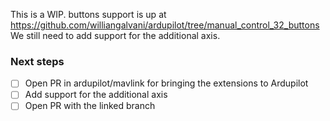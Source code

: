 This is a WIP. buttons support is up at https://github.com/williangalvani/ardupilot/tree/manual_control_32_buttons
We still need to add support for the additional axis. 

### Next steps

- [ ] Open PR in ardupilot/mavlink for bringing the extensions to Ardupilot
- [ ] Add support for the additional axis
- [ ] Open PR with the linked branch